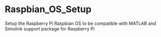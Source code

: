 # Raspbian_OS_Setup
Setup the Raspberry Pi Raspbian OS to be compatible with MATLAB and Simulink support package for Raspberry Pi
